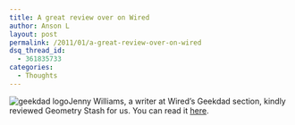 ```yaml
---
title: A great review over on Wired
author: Anson L
layout: post
permalink: /2011/01/a-great-review-over-on-wired
dsq_thread_id:
  - 361835733
categories:
  - Thoughts
---
```

<img class="alignleft size-full wp-image-458" title="geekdad logo" src="https://i0.wp.com/apparentetch.com/wp-content/uploads/2011/01/geekdad-logo.png?resize=240%2C52" alt="geekdad logo" data-recalc-dims="1" />Jenny Williams, a writer at Wired&#8217;s Geekdad section, kindly reviewed Geometry Stash for us. You can read it <a rel="nofollow" href="http://www.wired.com/geekdad/2011/01/geometry-stash-theorems-at-the-tap-of-a-button/">here</a>.